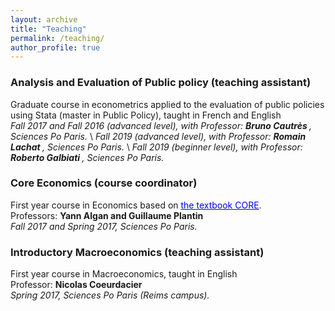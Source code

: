 ```yaml
---
layout: archive
title: "Teaching"
permalink: /teaching/
author_profile: true
---
```


### Analysis and Evaluation of Public policy (teaching assistant)
Graduate course in econometrics applied to the evaluation of public policies using Stata (master in Public Policy), taught in French and English         
<i> Fall 2017 and Fall 2016 (advanced level), with Professor: <b> Bruno Cautrès </b>, Sciences Po Paris. </i> \\
<i> Fall 2019 (advanced level), with Professor: <b> Romain Lachat </b>, Sciences Po Paris. </i> \\
<i> Fall 2019 (beginner level), with Professor: <b> Roberto Galbiati </b>, Sciences Po Paris. </i>

### Core Economics (course coordinator) ###
First year course in Economics based on <a href='http://www.core-econ.org/' style="color:blue">the textbook CORE</a>.  
Professors: <b> Yann Algan and Guillaume Plantin </b>  
<i> Fall 2017 and Spring 2017, Sciences Po Paris. </i>

### Introductory Macroeconomics (teaching assistant)
First year course in Macroeconomics, taught in English  
Professor: <b>  Nicolas Coeurdacier </b>   
<i> Spring 2017, Sciences Po Paris (Reims campus). </i>

